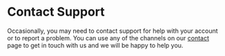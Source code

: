 # Contact Support

Occasionally, you may need to contact support for help with your account or to report a problem. You can use any of the
channels on our [contact]("https://circuitparts.in/contact-us") page to get in touch with us and we will be happy to help you.
